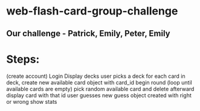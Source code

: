 web-flash-card-group-challenge
==============================

## Our challenge - Patrick, Emily, Peter, Emily

# Steps:
(create account)
Login
Display decks
user picks a deck
for each card in deck, create new available card object with card_id
begin round (loop until available cards are empty)
pick random available card and delete afterward
display card with that id
user guesses
new guess object created with right or wrong
show stats
